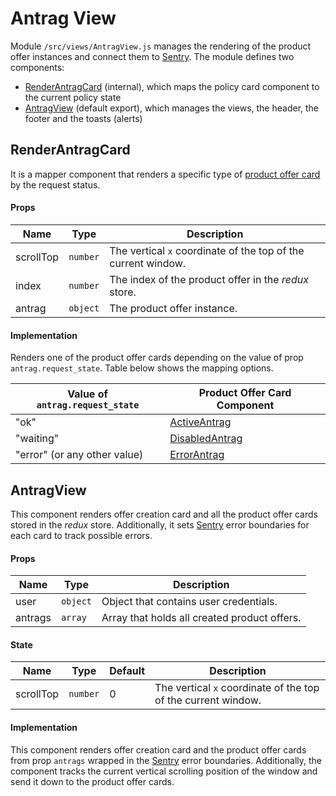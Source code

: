 Antrag View
========

Module `/src/views/AntragView.js` manages the rendering of the product offer instances and connect them to [Sentry](#TODO:setlink). The module defines two components:

- [RenderAntragCard](#renderantragcard) (internal), which maps the policy card component  to the current policy state
- [AntragView](#antragview) (default export), which manages the views, the header, the footer and the toasts (alerts)


RenderAntragCard
----------------------------

It is a mapper component that renders a specific type of [product offer card](#TODO:setlink) by the  request status.

#### Props

| Name   | Type     | Description                                   |
| ------ | -------- | --------------------------------------------- |
| scrollTop  | `number` | The vertical `x` coordinate of the top of the current window. |
| index  | `number` | The index of the product offer in the _redux_ store. |
| antrag | `object` | The product offer instance. |


#### Implementation

Renders one of the product offer cards depending on the value of prop `antrag.request_state`. Table below shows the mapping options.

| Value of `antrag.request_state` | Product Offer Card Component |
| ------------------------------- | ----------------------------- |
| "ok"                            | [ActiveAntrag](#TODO:setlink) |
| "waiting"                       | [DisabledAntrag](#TODO:setlink) |
| "error" (or any other value)    | [ErrorAntrag](#TODO:setlink) |



AntragView
--------------

This component renders offer creation card and all the product offer cards stored in the _redux_ store. Additionally, it sets [Sentry](#TODO:setlink) error boundaries for each card to track possible errors.

#### Props

| Name    | Type     | Description                                  |
| ------- | -------- | -------------------------------------------- |
| user    | `object` | Object that contains user credentials.       |
| antrags | `array`  | Array that holds all created product offers. |

#### State

| Name      | Type     | Default | Description                                                  |
| --------- | -------- | ------- | ------------------------------------------------------------ |
| scrollTop | `number` | 0       | The vertical `x` coordinate of the top of the current window. |

#### Implementation

This component renders offer creation card and the product offer cards from prop `antrags` wrapped in the  [Sentry](#TODO:addlink) error boundaries.
Additionally, the component tracks the current vertical scrolling position of the window	and send it down to the product offer cards.